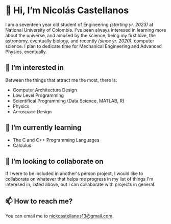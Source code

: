 # **👋 Hi, I’m Nicolás Castellanos**
I am a seventeen year old student of Engineering *(starting yr. 2023)* at National University of Colombia. I've been always interesed in learning more about the universe, and amused by the science, being my first love, the astronomy, eventually biology, and recently *(since yr. 2020)*, computer science. I plan to dedicate time for Mechanical Engineering and Advanced Physics, eventually.
## **👀 I’m interested in**
Between the things that attract me the most, there is:
* Computer Architecture Design
* Low Level Programming
* Scientifical Programming (Data Science, MATLAB, R)
* Physics
* Aerospace Design
## **🌱 I’m currently learning**
* The C and C++ Programming Languages
* Calculus
## **💞️ I’m looking to collaborate on**
If I were to be included in another's person project, I would like to collaborate on whatever that helps me progress in my list of things I'm interesed in, listed above, but I can collaborate with projects in general.
## **📫 How to reach me?**
You can email me to nickcastellanos13@gmail.com.

<!---
nickcastellanos13/nickcastellanos13 is a ✨ special ✨ repository because its `README.md` (this file) appears on your GitHub profile.
You can click the Preview link to take a look at your changes.
--->
  
